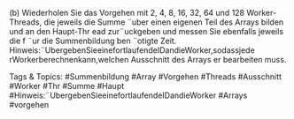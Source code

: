 (b) Wiederholen Sie das Vorgehen mit 2, 4, 8, 16, 32, 64 und 128 Worker-Threads, die jeweils die Summe
¨uber einen eigenen Teil des Arrays bilden und an den Haupt-Thr ead zur¨uckgeben und messen Sie ebenfalls
jeweils die f ¨ur die Summenbildung ben ¨otigte Zeit.
Hinweis:¨UbergebenSieeinefortlaufendeIDandieWorker,sodassjede rWorkerberechnenkann,welchen
Ausschnitt des Arrays er bearbeiten muss.

   Tags & Topics:
   #Summenbildung
   #Array
   #Vorgehen
   #Threads
   #Ausschnitt
   #Worker
   #Thr
   #Summe
   #Haupt
   #Hinweis:¨UbergebenSieeinefortlaufendeIDandieWorker
   #Arrays
   #vorgehen